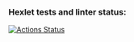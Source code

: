 ### Hexlet tests and linter status:
[![Actions Status](https://github.com/roolfool/frontend-project-44/actions/workflows/hexlet-check.yml/badge.svg)](https://github.com/roolfool/frontend-project-44/actions)